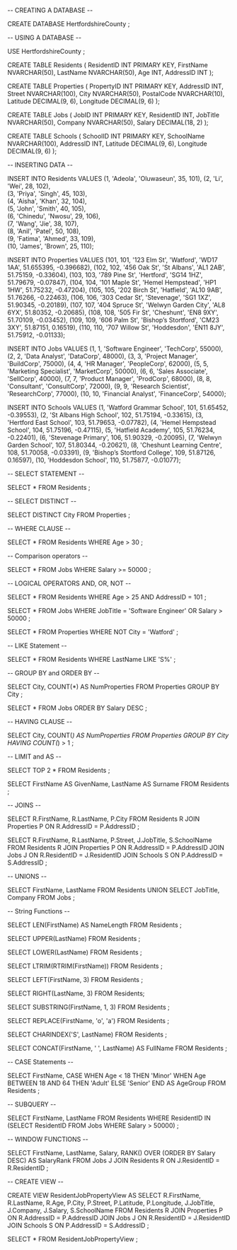 -- CREATING A DATABASE --

CREATE DATABASE HertfordshireCounty
;


-- USING A DATABASE --

USE HertfordshireCounty
;


CREATE TABLE Residents (
    ResidentID INT PRIMARY KEY,
    FirstName NVARCHAR(50),
    LastName NVARCHAR(50),
    Age INT,
    AddressID INT
);

CREATE TABLE Properties (
    PropertyID INT PRIMARY KEY,
    AddressID INT,
    Street NVARCHAR(100),
    City NVARCHAR(50),
    PostalCode NVARCHAR(10),
    Latitude DECIMAL(9, 6),
    Longitude DECIMAL(9, 6)
);

CREATE TABLE Jobs (
    JobID INT PRIMARY KEY,
    ResidentID INT,
    JobTitle NVARCHAR(50),
    Company NVARCHAR(50),
    Salary DECIMAL(18, 2)
);

CREATE TABLE Schools (
    SchoolID INT PRIMARY KEY,
    SchoolName NVARCHAR(100),
    AddressID INT,
    Latitude DECIMAL(9, 6),
    Longitude DECIMAL(9, 6)
);


-- INSERTING DATA --


INSERT INTO Residents VALUES
(1, 'Adeola', 'Oluwaseun', 35, 101), 
(2, 'Li', 'Wei', 28, 102),           
(3, 'Priya', 'Singh', 45, 103),      
(4, 'Aisha', 'Khan', 32, 104),       
(5, 'John', 'Smith', 40, 105),       
(6, 'Chinedu', 'Nwosu', 29, 106),    
(7, 'Wang', 'Jie', 38, 107),         
(8, 'Anil', 'Patel', 50, 108),       
(9, 'Fatima', 'Ahmed', 33, 109),     
(10, 'James', 'Brown', 25, 110);     

INSERT INTO Properties VALUES
(101, 101, '123 Elm St', 'Watford', 'WD17 1AA', 51.655395, -0.396682),
(102, 102, '456 Oak St', 'St Albans', 'AL1 2AB', 51.75159, -0.33604),
(103, 103, '789 Pine St', 'Hertford', 'SG14 1HZ', 51.79679, -0.07847),
(104, 104, '101 Maple St', 'Hemel Hempstead', 'HP1 1HW', 51.75232, -0.47204),
(105, 105, '202 Birch St', 'Hatfield', 'AL10 9AB', 51.76266, -0.22463),
(106, 106, '303 Cedar St', 'Stevenage', 'SG1 1XZ', 51.90345, -0.20189),
(107, 107, '404 Spruce St', 'Welwyn Garden City', 'AL8 6YX', 51.80352, -0.20685),
(108, 108, '505 Fir St', 'Cheshunt', 'EN8 9XY', 51.70109, -0.03452),
(109, 109, '606 Palm St', 'Bishop’s Stortford', 'CM23 3XY', 51.87151, 0.16519),
(110, 110, '707 Willow St', 'Hoddesdon', 'EN11 8JY', 51.75912, -0.01133);

INSERT INTO Jobs VALUES
(1, 1, 'Software Engineer', 'TechCorp', 55000),
(2, 2, 'Data Analyst', 'DataCorp', 48000),
(3, 3, 'Project Manager', 'BuildCorp', 75000),
(4, 4, 'HR Manager', 'PeopleCorp', 62000),
(5, 5, 'Marketing Specialist', 'MarketCorp', 50000),
(6, 6, 'Sales Associate', 'SellCorp', 40000),
(7, 7, 'Product Manager', 'ProdCorp', 68000),
(8, 8, 'Consultant', 'ConsultCorp', 72000),
(9, 9, 'Research Scientist', 'ResearchCorp', 77000),
(10, 10, 'Financial Analyst', 'FinanceCorp', 54000);

INSERT INTO Schools VALUES
(1, 'Watford Grammar School', 101, 51.65452, -0.39553),
(2, 'St Albans High School', 102, 51.75194, -0.33615),
(3, 'Hertford East School', 103, 51.79653, -0.07782),
(4, 'Hemel Hempstead School', 104, 51.75196, -0.47115),
(5, 'Hatfield Academy', 105, 51.76234, -0.22401),
(6, 'Stevenage Primary', 106, 51.90329, -0.20095),
(7, 'Welwyn Garden School', 107, 51.80344, -0.20621),
(8, 'Cheshunt Learning Centre', 108, 51.70058, -0.03391),
(9, 'Bishop’s Stortford College', 109, 51.87126, 0.16597),
(10, 'Hoddesdon School', 110, 51.75877, -0.01077);


-- SELECT STATEMENT --

SELECT * FROM Residents
;


-- SELECT DISTINCT --

SELECT DISTINCT City FROM Properties
;

-- WHERE CLAUSE --

SELECT * FROM Residents WHERE Age > 30
;


-- Comparison operators --

SELECT * FROM Jobs WHERE Salary >= 50000
;


-- LOGICAL OPERATORS AND, OR, NOT --


SELECT * FROM Residents 
WHERE Age > 25 AND AddressID = 101
;

SELECT * FROM Jobs
WHERE JobTitle = 'Software Engineer' OR Salary > 50000
;

SELECT * FROM Properties
WHERE NOT City = 'Watford'
;


-- LIKE Statement --

SELECT * FROM Residents
WHERE LastName LIKE 'S%'
;

-- GROUP BY and ORDER BY --

SELECT City, COUNT(*) AS NumProperties 
FROM Properties GROUP BY City
;

SELECT * FROM Jobs 
ORDER BY Salary DESC
;


-- HAVING CLAUSE --

SELECT City, COUNT(*) AS NumProperties 
FROM Properties 
GROUP BY City 
HAVING COUNT(*) > 1
;


-- LIMIT and AS --

SELECT TOP 2 * FROM Residents
;

SELECT FirstName AS GivenName, LastName AS Surname
FROM Residents
;


-- JOINS --

SELECT R.FirstName, R.LastName, P.City FROM Residents R
JOIN Properties P ON R.AddressID = P.AddressID
;


SELECT R.FirstName, R.LastName, P.Street, J.JobTitle, S.SchoolName
FROM Residents R
JOIN Properties P ON R.AddressID = P.AddressID
JOIN Jobs J ON R.ResidentID = J.ResidentID
JOIN Schools S ON P.AddressID = S.AddressID
;

-- UNIONS --

SELECT FirstName, LastName
FROM Residents
UNION
SELECT JobTitle, Company
FROM Jobs
;


-- String Functions --

SELECT LEN(FirstName) AS NameLength 
FROM Residents
;

SELECT UPPER(LastName) 
FROM Residents
;

SELECT LOWER(LastName) 
FROM Residents
;

SELECT LTRIM(RTRIM(FirstName)) 
FROM Residents
;

SELECT LEFT(FirstName, 3) 
FROM Residents
;

SELECT RIGHT(LastName, 3) 
FROM Residents;

SELECT SUBSTRING(FirstName, 1, 3) 
FROM Residents
;

SELECT REPLACE(FirstName, 'o', 'a')
FROM Residents
;

SELECT CHARINDEX('S', LastName) 
FROM Residents
;

SELECT CONCAT(FirstName, ' ', LastName) AS FullName 
FROM Residents
;


-- CASE Statements --

SELECT FirstName, 
CASE 
    WHEN Age < 18 THEN 'Minor'
    WHEN Age BETWEEN 18 AND 64 THEN 'Adult'
    ELSE 'Senior'
END AS AgeGroup
FROM Residents
;


-- SUBQUERY --

SELECT FirstName, LastName 
FROM Residents
WHERE ResidentID IN 
(SELECT ResidentID FROM Jobs WHERE Salary > 50000)
;

-- WINDOW FUNCTIONS --

SELECT FirstName, LastName, Salary, 
       RANK() OVER (ORDER BY Salary DESC) AS SalaryRank
FROM Jobs J
JOIN Residents R ON J.ResidentID = R.ResidentID
;


-- CREATE VIEW --

CREATE VIEW ResidentJobPropertyView AS
SELECT R.FirstName, R.LastName, R.Age, P.City, P.Street, P.Latitude, P.Longitude, J.JobTitle, J.Company, J.Salary, S.SchoolName
FROM Residents R
JOIN Properties P ON R.AddressID = P.AddressID
JOIN Jobs J ON R.ResidentID = J.ResidentID
JOIN Schools S ON P.AddressID = S.AddressID
;

SELECT *
FROM ResidentJobPropertyView
;
















